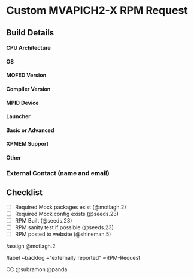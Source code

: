 # Custom MVAPICH2-X RPM Request

## Build Details 
#### CPU Architecture

#### OS 

#### MOFED Version

#### Compiler Version

#### MPID Device

#### Launcher

#### Basic or Advanced

#### XPMEM Support

#### Other 

### External Contact (name and email)

## Checklist
- [ ] Required Mock packages exist (@motlagh.2)
- [ ] Required Mock config exists (@seeds.23)
- [ ] RPM Built (@seeds.23) 
- [ ] RPM sanity test if possible (@seeds.23)
- [ ] RPM posted to website (@shineman.5)

/assign @motlagh.2

/label ~backlog ~"externally reported" ~RPM-Request

CC @subramon @panda
